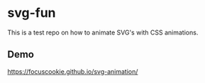 # svg-fun
This is a test repo on how to animate SVG's with CSS animations.

## Demo
https://focuscookie.github.io/svg-animation/

